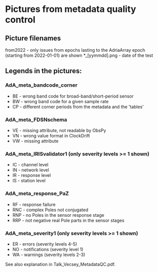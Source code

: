 # Pictures from metadata quality control

## Picture filenames
from2022 - only issues from epochs lasting to the AdriaArray epoch (starting from 2022-01-01) are shown
*_[yymmdd].png - date of the test

## Legends in the pictures:

### AdA_meta_bandcode_corner
- BE - wrong band code for broad-band/short-period sensor
- BW - wrong band code for a given sample rate
- CP - different corner periods from the metadata and the 'tables'

### AdA_meta_FDSNschema
- VE - missing attribute, not readable by ObsPy
- VN - wrong value format in ClockDrift
- VW - missing attribute

### AdA_meta_IRISvalidator1 (only severity levels >= 1 shown)
- IC - channel level
- IN - network level
- IR - response level
- IS - station level

### AdA_meta_response_PaZ
- RF - response failure
- RNC - complex Poles not conjugated
- RNP - no Poles in the sensor response stage
- RRP - not negative real Pole parts in the sensor stages

### AdA_meta_severity1 (only severity levels >= 1 shown)
- ER - errors (severity levels 4-5)
- NO - notifications (severity level 1)
- WA - warnings (severity levels 2-3)

See also explanation in Talk_Vecsey_MetadataQC.pdf.

